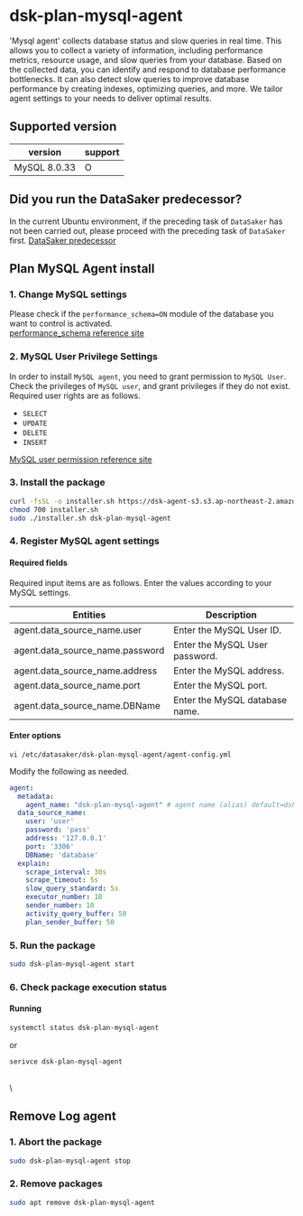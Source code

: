 # dsk-plan-mysql-agent

'Mysql agent' collects database status and slow queries in real time. This allows you to collect a variety of information, including performance metrics, resource usage, and slow queries from your database. Based on the collected data, you can identify and respond to database performance bottlenecks. It can also detect slow queries to improve database performance by creating indexes, optimizing queries, and more. We tailor agent settings to your needs to deliver optimal results.

## Supported version

| version | support |
| ------------ | ------- |
| MySQL 8.0.33 | O |

## Did you run the DataSaker predecessor?

In the current Ubuntu environment, if the preceding task of `DataSaker` has not been carried out, please proceed with the preceding task of `DataSaker` first. [DataSaker predecessor]($%7BPREPARATION\_MANUAL\_KR%7D/)

## Plan MySQL Agent install

### 1. Change MySQL settings

Please check if the `performance_schema=ON` module of the database you want to control is activated.\
[performance\_schema reference site](https://dev.mysql.com/doc/refman/8.0/en/performance-schema-quick-start.html)

### 2. MySQL User Privilege Settings

In order to install `MySQL agent`, you need to grant permission to `MySQL User`.\
Check the privileges of `MySQL user`, and grant privileges if they do not exist.\
Required user rights are as follows.

* `SELECT`
* `UPDATE`
* `DELETE`
* `INSERT`

[MySQL user permission reference site](https://dev.mysql.com/doc/refman/8.0/en/grant.html)

### 3. Install the package

```bash
curl -fsSL -o installer.sh https://dsk-agent-s3.s3.ap-northeast-2.amazonaws.com/dsk-agent-s3/public/install.sh
chmod 700 installer.sh
sudo ./installer.sh dsk-plan-mysql-agent
```

### 4. Register MySQL agent settings

#### Required fields

Required input items are as follows. Enter the values ​​according to your MySQL settings.

| Entities | Description |
| --------------------------------- | ----------------------- |
| agent.data\_source\_name.user | Enter the MySQL User ID. |
| agent.data\_source\_name.password | Enter the MySQL User password. |
| agent.data\_source\_name.address | Enter the MySQL address. |
| agent.data\_source\_name.port | Enter the MySQL port. |
| agent.data\_source\_name.DBName | Enter the MySQL database name. |

#### Enter options

```shell
vi /etc/datasaker/dsk-plan-mysql-agent/agent-config.yml
```

Modify the following as needed.

```yaml
agent:
  metadata:
    agent_name: "dsk-plan-mysql-agent" # agent name (alias) default=dsk-plan-mysql-agent
  data_source_name:
    user: 'user'
    password: 'pass'
    address: '127.0.0.1'
    port: '3306'
    DBName: 'database'
  explain:
    scrape_interval: 30s
    scrape_timeout: 5s
    slow_query_standard: 5s
    executor_number: 10
    sender_number: 10
    activity_query_buffer: 50
    plan_sender_buffer: 50
```

### 5. Run the package

```bash
sudo dsk-plan-mysql-agent start
```

### 6. Check package execution status

#### Running

```bash
systemctl status dsk-plan-mysql-agent
```

or

```shell
serivce dsk-plan-mysql-agent
```

\
\


## Remove Log agent

### 1. Abort the package

```bash
sudo dsk-plan-mysql-agent stop
```

### 2. Remove packages

```bash
sudo apt remove dsk-plan-mysql-agent
```